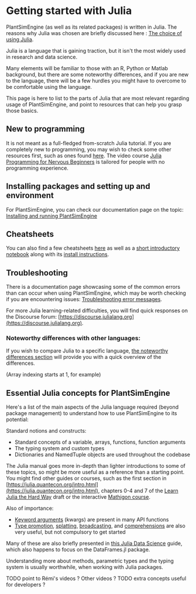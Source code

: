 # Getting started with Julia

PlantSimEngine (as well as its related packages) is written in Julia. The reasons why Julia was chosen are briefly discussed here : [The choice of using Julia](@ref).

Julia is a language that is gaining traction, but it isn't the most widely used in research and data science. 

Many elements will be familiar to those with an R, Python or Matlab background, but there are some noteworthy differences, and if you are new to the language, there will be a few hurdles you might have to overcome to be comfortable using the language.

This page is here to list to the parts of Julia that are most relevant regarding usage of PlantSimEngine, and point to resources that can help you grasp those basics.

## New to programming

It is not meant as a full-fledged from-scratch Julia tutorial. If you are completely new to programming, you may wish to check some other resources first, such as ones found [here](https://docs.julialang.org/en/v1/manual/getting-started/). The video course [Julia Programming for Nervous Beginners](https://www.youtube.com/playlist?list=PLP8iPy9hna6Qpx0MgGyElJ5qFlaIXYf1R) is tailored for people with no programming experience.

## Installing packages and setting up and environment

For PlantSimEngine, you can check our documentation page on the topic: 
[Installing and running PlantSimEngine](@ref)

## Cheatsheets

You can also find a few cheatsheets [here](https://palmstudio.github.io/Biophysics_database_palm/cheatsheets/) as well as a [short introductory notebook](https://palmstudio.github.io/Biophysics_database_palm/basic_syntax/) along with its [install instructions](https://palmstudio.github.io/Biophysics_database_palm/installation/).

## Troubleshooting

There is a documentation page showcasing some of the common errors than can occur when using PlantSimEngine, which may be worth checking if you are encountering issues: [Troubleshooting error messages](@ref).

For more Julia learning-related difficulties, you will find quick responses on the Discourse forum: [https://discourse.julialang.org](https://discourse.julialang.org).

### Noteworthy differences with other languages: 

If you wish to compare Julia to a specific language, [the noteworthy differences section](https://docs.julialang.org/en/v1/manual/noteworthy-differences/#Noteworthy-differences-from-Python) will provide you with a quick overview of the differences.

(Array indexing starts at 1, for example)

## Essential Julia concepts for PlantSimEngine

Here's a list of the main aspects of the Julia language required (beyond package management) to understand how to use PlantSimEngine to its potential:

Standard notions and constructs:

- Standard concepts of a variable, arrays, functions, function arguments
- The typing system and custom types
- Dictionaries and NamedTuple objects are used throughout the codebase

The Julia manual goes more in-depth than lighter introductions to some of these topics, so might be more useful as a reference than a starting point. You might find other guides or courses, such as the first section in [https://julia.quantecon.org/intro.html](https://julia.quantecon.org/intro.html), chapters 0-4 and 7 of the [Learn Julia the Hard Way](https://scls.gitbooks.io/ljthw/content/) draft or the interactive [Mathigon course](https://mathigon.org/course/programming-in-julia/introduction).

Also of importance:

- [Keyword arguments](https://docs.julialang.org/en/v1/manual/functions/#Keyword-Arguments) (kwargs) are present in many API functions
- [Type promotion](https://docs.julialang.org/en/v1/manual/conversion-and-promotion/#Promotion), [splatting](https://docs.julialang.org/en/v1/base/base/#...), [broadcasting](https://docs.julialang.org/en/v1/manual/functions/#man-vectorized), and [comprehensions](https://docs.julialang.org/en/v1/manual/arrays/#man-comprehensions) are also very useful, but not compulsory to get started

Many of these are also briefly presented in [this Julia Data Science](https://juliadatascience.io/julia_basics) guide, which also happens to focus on the DataFrames.jl package.

Understanding more about methods, parametric types and the typing system is usually worthwhile, when working with Julia packages.

TODO point to Rémi's videos ? Other videos ?
TODO extra concepts useful for developers ?

